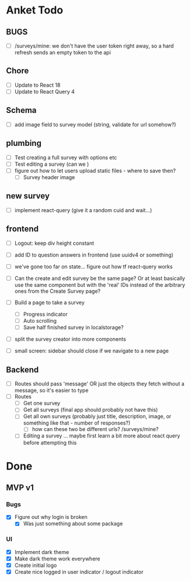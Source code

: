 # Anket Todo
## BUGS
- [ ] /surveys/mine: we don't have the user token right away, so a hard refresh sends an empty token to the api

## Chore
- [ ] Update to React 18
- [ ] Update to React Query 4

## Schema
- [ ] add image field to survey model (string, validate for url somehow?)

## plumbing
- [ ] Test creating a full survey with options etc
- [ ] Test editing a survey (can we )
- [ ] figure out how to let users upload static files - where to save then?
  - [ ] Survey header image

## new survey
- [ ] implement react-query (give it a random cuid and wait...)

## frontend
- [ ] Logout: keep div height constant

- [ ] add ID to question answers in frontend (use uuidv4 or something)

- [ ] we've gone too far on state... figure out how tf react-query works

- [ ] Can the create and edit survey be the same page? Or at least basically use the same component but with the 'real' IDs instead of the arbitrary ones from the Create Survey page?
- [ ] Build a page to take a survey
  - [ ] Progress indicator
  - [ ] Auto scrolling
  - [ ] Save half finished survey in localstorage?
- [ ] split the survey creator into more components
- [ ] small screen: sidebar should close if we navigate to a new page

## Backend
- [ ] Routes should pass 'message' OR just the objects they fetch without a message, so it's easier to type
- [ ] Routes
  - [ ] Get one survey
  - [ ] Get all surveys (final app should probably not have this)
  - [ ] Get all own surveys (probably just title, description, image, or something like that - number of responses?)
    - [ ] how can these two be different urls? /surveys/mine?
  - [ ] Editing a survey ... maybe first learn a bit more about react query before attempting this

# Done
## MVP v1
### Bugs
- [x] Figure out why login is broken
  - [x] Was just something about some package
### UI
- [x] Implement dark theme
- [x] Make dark theme work everywhere
- [x] Create initial logo
- [x] Create nice logged in user indicator / logout indicator